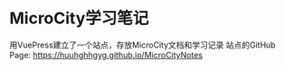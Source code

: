 # MicroCity学习笔记
用VuePress建立了一个站点，存放MicroCity文档和学习记录
站点的GitHub Page: https://huuhghhgyg.github.io/MicroCityNotes